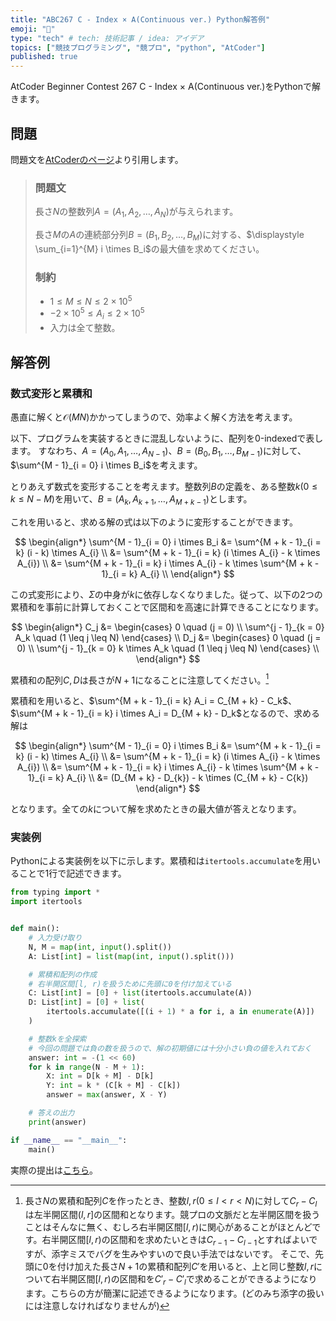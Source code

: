 ```yaml
---
title: "ABC267 C - Index × A(Continuous ver.) Python解答例"
emoji: "🔡"
type: "tech" # tech: 技術記事 / idea: アイデア
topics: ["競技プログラミング", "競プロ", "python", "AtCoder"]
published: true
---
```


AtCoder Beginner Contest 267 C - Index × A(Continuous ver.)をPythonで解きます。

## 問題

問題文を[AtCoderのページ](https://atcoder.jp/contests/abc267/tasks/abc267_c)より引用します。

> ### 問題文
>
> 長さ$N$の整数列$A=(A_1,A_2,\dots,A_N)$が与えられます。
>
> 長さ$M$の$A$の連続部分列$B=(B_1,B_2,\dots,B_M)$に対する、$\displaystyle \sum_{i=1}^{M} i \times B_i$の最大値を求めてください。
>
> ### 制約
>
> - $1 \le M \le N \le 2 \times 10^5$
> - $- 2 \times 10^5 \le A_i \le 2 \times 10^5$
> - 入力は全て整数。

## 解答例

### 数式変形と累積和

愚直に解くと$\mathcal{O}(MN)$かかってしまうので、効率よく解く方法を考えます。

以下、プログラムを実装するときに混乱しないように、配列を0-indexedで表します。
すなわち、$A = (A_0, A_1, \ldots, A_{N - 1})$、$B = (B_0, B_1, \ldots, B_{M - 1})$に対して、$\sum^{M - 1}_{i = 0} i \times B_i$を考えます。

とりあえず数式を変形することを考えます。整数列$B$の定義を、ある整数$k(0 \leq k \leq N - M)$を用いて、$B = (A_k, A_{k + 1}, \ldots, A_{M + k - 1})$とします。

これを用いると、求める解の式は以下のように変形することができます。

$$
\begin{align*}
\sum^{M - 1}_{i = 0} i \times B_i &= \sum^{M + k - 1}_{i = k} (i - k) \times A_{i} \\
&= \sum^{M + k - 1}_{i = k} (i \times A_{i} - k \times A_{i}) \\
&= \sum^{M + k - 1}_{i = k} i \times A_{i} - k \times \sum^{M + k - 1}_{i = k} A_{i} \\
\end{align*}
$$

この式変形により、$\Sigma$の中身が$k$に依存しなくなりました。従って、以下の2つの累積和を事前に計算しておくことで区間和を高速に計算できることになります。

$$
\begin{align*}
C_j &=
\begin{cases}
0 \quad (j = 0) \\
\sum^{j - 1}_{k = 0} A_k \quad (1 \leq j \leq N)
\end{cases} \\
D_j &=
\begin{cases}
0 \quad (j = 0) \\
\sum^{j - 1}_{k = 0} k \times A_k \quad (1 \leq j \leq N)
\end{cases} \\
\end{align*}
$$

累積和の配列$C, D$は長さが$N + 1$になることに注意してください。[^1]

累積和を用いると、$\sum^{M + k - 1}_{i = k} A_i = C_{M + k} - C_k$、$\sum^{M + k - 1}_{i = k} i \times A_i = D_{M + k} - D_k$となるので、求める解は

$$
\begin{align*}
\sum^{M - 1}_{i = 0} i \times B_i &= \sum^{M + k - 1}_{i = k} (i - k) \times A_{i} \\
&= \sum^{M + k - 1}_{i = k} (i \times A_{i} - k \times A_{i}) \\
&= \sum^{M + k - 1}_{i = k} i \times A_{i} - k \times \sum^{M + k - 1}_{i = k} A_{i} \\
&= (D_{M + k} - D_{k}) - k \times (C_{M + k} - C{k})
\end{align*}
$$

となります。全ての$k$について解を求めたときの最大値が答えとなります。

### 実装例

Pythonによる実装例を以下に示します。累積和は`itertools.accumulate`を用いることで1行で記述できます。

```python:c.py
from typing import *
import itertools


def main():
    # 入力受け取り
    N, M = map(int, input().split())
    A: List[int] = list(map(int, input().split()))

    # 累積和配列の作成
    # 右半開区間[l, r)を扱うために先頭に0を付け加えている
    C: List[int] = [0] + list(itertools.accumulate(A))
    D: List[int] = [0] + list(
        itertools.accumulate([(i + 1) * a for i, a in enumerate(A)])
    )

    # 整数kを全探索
    # 今回の問題では負の数を扱うので、解の初期値には十分小さい負の値を入れておく
    answer: int = -(1 << 60)
    for k in range(N - M + 1):
        X: int = D[k + M] - D[k]
        Y: int = k * (C[k + M] - C[k])
        answer = max(answer, X - Y)

    # 答えの出力
    print(answer)

if __name__ == "__main__":
    main()
```

実際の提出は[こちら](https://atcoder.jp/contests/abc267/submissions/34591851)。

[^1]:
    長さ$N$の累積和配列$C$を作ったとき、整数$l, r(0 \leq l < r < N)$に対して$C_r - C_l$は左半開区間$(l, r]$の区間和となります。競プロの文脈だと左半開区間を扱うことはそんなに無く、むしろ右半開区間$[l, r)$に関心があることがほとんどです。右半開区間$[l, r)$の区間和を求めたいときは$C_{r - 1} - C_{l - 1}$とすればよいですが、添字ミスでバグを生みやすいので良い手法ではないです。
    そこで、先頭に0を付け加えた長さ$N + 1$の累積和配列$C'$を用いると、上と同じ整数$l, r$について右半開区間$[l, r)$の区間和を$C'_{r} - C'_{l}$で求めることができるようになります。こちらの方が簡潔に記述できるようになります。(どのみち添字の扱いには注意しなければなりませんが)
